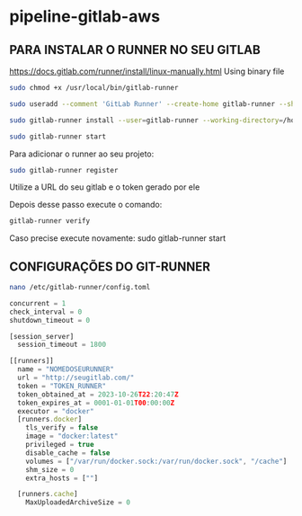 # pipeline-gitlab-aws

## PARA INSTALAR O RUNNER NO SEU GITLAB

https://docs.gitlab.com/runner/install/linux-manually.html
Using binary file

```bash 
sudo chmod +x /usr/local/bin/gitlab-runner
```

```bash
sudo useradd --comment 'GitLab Runner' --create-home gitlab-runner --shell /bin/bash
```

```bash
sudo gitlab-runner install --user=gitlab-runner --working-directory=/home/gitlab-runner
```

```bash
sudo gitlab-runner start
```

Para adicionar o runner ao seu projeto:
```bash
sudo gitlab-runner register
```
Utilize a URL do seu gitlab e o token gerado por ele

Depois desse passo execute o comando:
```bash
gitlab-runner verify
```
Caso precise execute novamente:
sudo gitlab-runner start


## CONFIGURAÇÕES DO GIT-RUNNER

```bash
nano /etc/gitlab-runner/config.toml
```
```javascript
concurrent = 1
check_interval = 0
shutdown_timeout = 0

[session_server]
  session_timeout = 1800

[[runners]]
  name = "NOMEDOSEURUNNER"
  url = "http://seugitlab.com/"  
  token = "TOKEN_RUNNER"
  token_obtained_at = 2023-10-26T22:20:47Z
  token_expires_at = 0001-01-01T00:00:00Z
  executor = "docker"
  [runners.docker]
	tls_verify = false
	image = "docker:latest"
	privileged = true
	disable_cache = false
	volumes = ["/var/run/docker.sock:/var/run/docker.sock", "/cache"]
	shm_size = 0
	extra_hosts = [""]

  [runners.cache]
	MaxUploadedArchiveSize = 0

```
